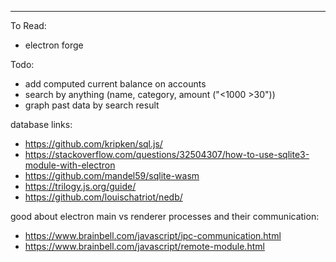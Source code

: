 ---

To Read:

-   electron forge

Todo:

-   add computed current balance on accounts
-   search by anything (name, category, amount ("<1000 >30"))
-   graph past data by search result

database links:

-   https://github.com/kripken/sql.js/
-   https://stackoverflow.com/questions/32504307/how-to-use-sqlite3-module-with-electron
-   https://github.com/mandel59/sqlite-wasm
-   https://trilogy.js.org/guide/
-   https://github.com/louischatriot/nedb/

good about electron main vs renderer processes and their communication:

-   https://www.brainbell.com/javascript/ipc-communication.html
-   https://www.brainbell.com/javascript/remote-module.html
